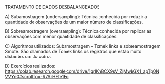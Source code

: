 TRATAMENTO DE DADOS DESBALANCEADOS

A)	Subamostragem (undersampling): Técnica conhecida por reduzir a quantidade de observações de um maior número de classificações.

B)	Sobreamostragem (oversampling): Técnica conhecida por replicar as observações com menor quantidade de classificações.

C)	Algoritmos utilizados: Subamostragem – Tomek links e sobreamostragem Smote. São chamados de Tomek links os registros que estão muito distantes um do outro.

D)	Exercícios realizados: https://colab.research.google.com/drive/1grlKnBCX9sV_ZjMwbGX1_apTp0NVVYn0#scrollTo=-R7ArHEfe1Eo
